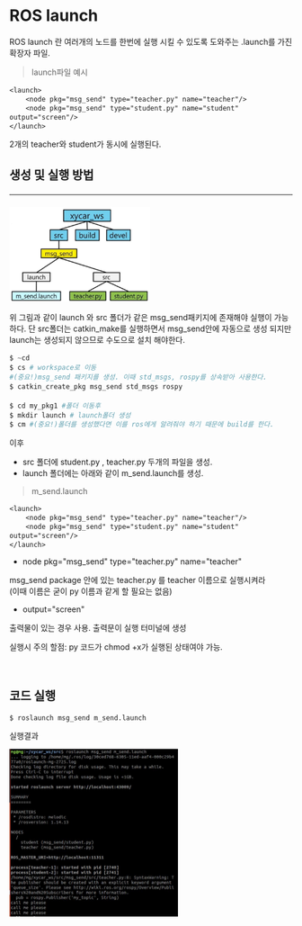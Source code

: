 # ROS launch

ROS launch 란 여러개의 노드를 한번에 실행 시킬 수 있도록 도와주는 .launch를 가진 확장자 파일.
> launch파일 예시
```launch
<launch>
    <node pkg="msg_send" type="teacher.py" name="teacher"/>
    <node pkg="msg_send" type="student.py" name="student" output="screen"/>
</launch>
```
2개의 teacher와 student가 동시에 실행된다.

## 생성 및 실행 방법 <hr>

<img src="./img/launch_tree.JPG" width=250>

위 그림과 같이 launch 와 src 폴더가 같은 msg_send패키지에 존재해야 실행이 가능하다.
단 src폴더는 catkin_make를 실행하면서 msg_send안에 자동으로 생성 되지만 launch는 생성되지 않으므로 수도으로 설치 해야한다.


```py 
$ ~cd 
$ cs # workspace로 이동
#(중요!)msg_send 패키지를 생성. 이때 std_msgs, rospy를 상속받아 사용한다.
$ catkin_create_pkg msg_send std_msgs rospy

$ cd my_pkg1 #폴더 이동후
$ mkdir launch # launch폴더 생성
$ cm #(중요!)폴더를 생성했다면 이를 ros에게 알려줘야 하기 때문에 build를 한다.
```

이후 
- src 폴더에 student.py , teacher.py 두개의 파일을 생성.
- launch 폴더에는 아래와 같이 m_send.launch를 생성.


> m_send.launch
```launch
<launch>
    <node pkg="msg_send" type="teacher.py" name="teacher"/>
    <node pkg="msg_send" type="student.py" name="student" output="screen"/>
</launch>
```


- node pkg="msg_send" type="teacher.py" name="teacher" 

msg_send package 안에 있는 teacher.py 를 teacher 이름으로 실행시켜라 <br>
(이때 이름은 굳이 py 이름과 같게 할 필요는 없음)

- output="screen"

출력물이 있는 경우 사용. 출력문이 실행 터미널에 생성

실행시 주의 할점: py 코드가 chmod +x가 실행된 상태여야 가능.

<br>

## 코드 실행

```
$ roslaunch msg_send m_send.launch
```

실행결과

<img src="./img/m_send_launch.JPG" width=300>